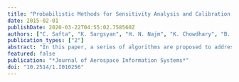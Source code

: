 ```yaml
---
title: "Probabilistic Methods for Sensitivity Analysis and Calibration of Computer Models in the NASA Challenge Problem"
date: 2015-02-01
publishDate: 2020-03-22T04:55:02.758560Z
authors: ["C. Safta", "K. Sargsyan", "H. N. Najm", "K. Chowdhary", "B. Debusschere", "L. P. Swiler", "M. S. Eldred"]
publication_types: ["2"]
abstract: "In this paper, a series of algorithms are proposed to address the problems in the NASA Langley Research Center Multidisciplinary Uncertainty Quantification Challenge. A Bayesian approach is employed to characterize and calibrate the epistemic parameters based on the available data, whereas a variance-based global sensitivity analysis is used to rank the epistemic and aleatory model parameters. A nested sampling of the aleatory–epistemic space is proposed to propagate uncertainties from model parameters to output quantities of interest."
featured: false
publication: "*Journal of Aerospace Information Systems*"
doi: "10.2514/1.I010256"
---
```


